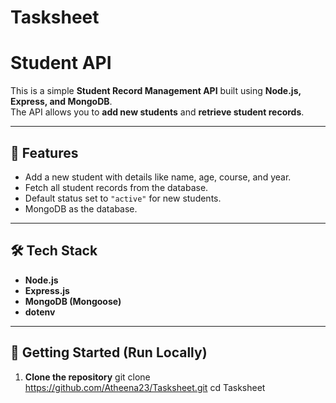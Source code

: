 # Tasksheet
# Student API

This is a simple **Student Record Management API** built using **Node.js, Express, and MongoDB**.  
The API allows you to **add new students** and **retrieve student records**.

---

## 🚀 Features
- Add a new student with details like name, age, course, and year.
- Fetch all student records from the database.
- Default status set to `"active"` for new students.
- MongoDB as the database.

---

## 🛠️ Tech Stack
- **Node.js**
- **Express.js**
- **MongoDB (Mongoose)**
- **dotenv**

---

## 📌 Getting Started (Run Locally)

1. **Clone the repository**
   git clone https://github.com/Atheena23/Tasksheet.git
   cd Tasksheet
